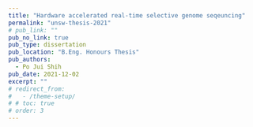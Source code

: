 ```yaml
---
title: "Hardware accelerated real-time selective genome seqeuncing"
permalink: "unsw-thesis-2021"
# pub_link: ""
pub_no_link: true
pub_type: dissertation
pub_location: "B.Eng. Honours Thesis"
pub_authors:
  - Po Jui Shih
pub_date: 2021-12-02
excerpt: ""
# redirect_from:
#   - /theme-setup/
# # toc: true
# order: 3
---
```

